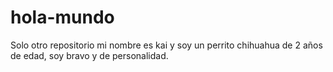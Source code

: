 # hola-mundo
Solo otro repositorio
mi nombre es kai y soy un perrito chihuahua de 2 años de edad, soy bravo y de personalidad.
